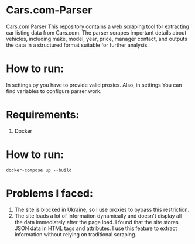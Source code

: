# Cars.com-Parser

Cars.com Parser
This repository contains a web scraping tool for extracting car listing data from Cars.com. The parser scrapes important details about vehicles, including make, model, year, price, manager contact, and outputs the data in a structured format suitable for further analysis.

# How to run:

In settings.py you have to provide valid proxies.
Also, in settings You can find variables to configure parser work. 

# Requirements:
1. Docker

# How to run:
```shell
docker-compose up --build
```

# Problems I faced:
   1. The site is blocked in Ukraine, so I use proxies to bypass this restriction.
   2. The site loads a lot of information dynamically and doesn't display all the data immediately after the page load. I found that the site stores JSON data in HTML tags and attributes. I use this feature to extract information without relying on traditional scraping.